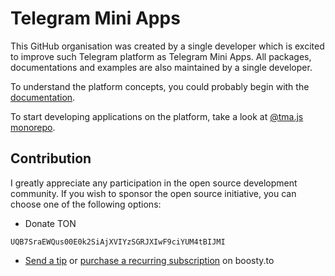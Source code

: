 # Telegram Mini Apps

This GitHub organisation was created by a single developer which is excited to improve such
Telegram platform as Telegram Mini Apps. All packages, documentations and examples are also maintained
by a single developer.

To understand the platform concepts, you could probably begin with the [documentation](https://docs.twa.dev/docs/introduction/about-platform).

To start developing applications on the platform, take a look at [@tma.js monorepo](https://github.com/Telegram-Mini-Apps/tma.js).

## Contribution

I greatly appreciate any participation in the open source development community. If you wish to 
sponsor the open source initiative, you can choose one of the following options: 

- Donate TON
```
UQB7SraEWQus00E0k2SiAjXVIYzSGRJXIwF9ciYUM4tBIJMI
```

- [Send a tip](https://boosty.to/heyqbnk/donate) or [purchase a recurring subscription](https://boosty.to/heyqbnk/purchase-gift) on boosty.to

